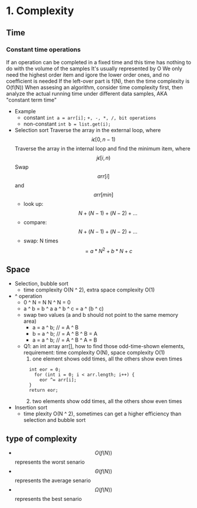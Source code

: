 # 1. Complexity
## Time
### Constant time operations
If an operation can be completed in a fixed time and this time has nothing to do with the volume of the samples
It's usually represented by O
We only need the highest order item and igore the lower order ones, and no coefficient is needed
If the left-over part is f(N), then the time complexity is O(f(N))
When assesing an algorithm, consider time complexity first, then analyze the actual running time under different data samples, AKA "constant term time"
* Example
  - constant
`int a = arr[i];`
`+, -, *, /, bit operations`
  - non-constant
`int b = list.get(i);`
* Selection sort
Traverse the array in the external loop, where $$i  \epsilon  [0, n - 1)$$
Traverse the array in the internal loop and find the minimum item, where $$j \epsilon [i, n)$$
Swap $$arr[i]$$ and $$arr[min]$$
  - look up: $$N + (N - 1) + (N - 2) + ...$$
  - compare: $$N + (N - 1) + (N - 2) + ...$$
  - swap: N times
  $$= a * N ^ 2 + b * N + c$$
## Space
* Selection, bubble sort
  - time complexity O(N ^ 2), extra space complexity O(1)
* ^ operation
  - 0 ^ N = N        N ^ N = 0
  - a ^ b = b ^ a    a ^ b  ^ c = a ^ (b ^ c)
  - swap two values (a and b should not point to the same memory area)
    + a = a ^ b;  // = A ^ B
    + b = a ^ b;  // = A ^ B ^ B = A
    + a = a ^ b;  // = A ^ B ^ A = B
  - Q1: an int array arr[], how to find those odd-time-shown elements, requirement: time complexity O(N), space complexity O(1)
    1. one element shows odd times, all the others show even times
      ```
        int eor = 0;
          for (int i = 0; i < arr.length; i++) {
            eor ^= arr[i];
        }
        return eor;
      ```
    2. two elements show odd times, all the others show even times
* Insertion sort
  - time plexity O(N ^ 2), sometimes can get a higher efficiency than selection and bubble sort
## type of complexity
* $$O(f(N))$$ represents the worst senario
* $$\Theta(f(N))$$ represents the average senario
* $$\Omega(f(N))$$ represents the best senario